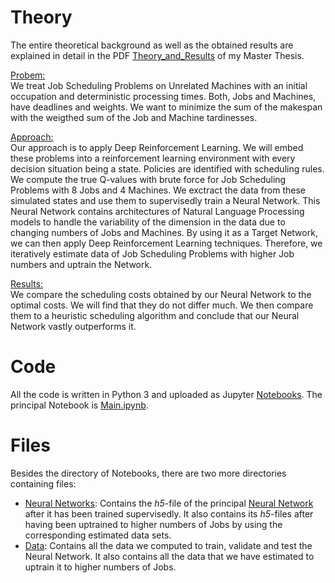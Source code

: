 # Theory

The entire theoretical background as well as the obtained results are explained in detail in the PDF [Theory_and_Results](https://github.com/Dieguinho1612/Job-Scheduling-Deep-Reinforcement-Learning/blob/main/Theory_and_Results.pdf) of my Master Thesis.

<ins>Probem:</ins><br>
We treat Job Scheduling Problems on Unrelated Machines with an initial occupation and deterministic processing times. Both, Jobs and Machines, have deadlines and weights. We want to minimize the sum of the makespan with the weigthed sum of the Job and Machine tardinesses.<br>

<ins>Approach:</ins><br>
Our approach is to apply Deep Reinforcement Learning. We will embed these problems into a reinforcement learning environment with every decision situation being a state. Policies are identified with scheduling rules. We compute the true Q-values with brute force for Job Scheduling Problems with 8 Jobs and 4 Machines. We exctract the data from these simulated states and use them to supervisedly train a Neural Network. This Neural Network contains architectures of Natural Language Processing models to handle the variability of the dimension in the data due to changing numbers of Jobs and Machines. By using it as a Target Network, we can then apply Deep Reinforcement Learning techniques. Therefore, we iteratively estimate data of Job Scheduling Problems with higher Job numbers and uptrain the Network.<br>

<ins>Results:</ins><br>
We compare the scheduling costs obtained by our Neural Network to the optimal costs. We will find that they do not differ much. We then compare them to a heuristic scheduling algorithm and conclude that our Neural Network vastly outperforms it.<br>

# Code

All the code is written in Python 3 and uploaded as Jupyter [Notebooks](https://github.com/Dieguinho1612/Job-Scheduling-Deep-Reinforcement-Learning/tree/main/Notebooks). The principal Notebook is [Main.ipynb](https://github.com/Dieguinho1612/Job-Scheduling-Deep-Reinforcement-Learning/blob/main/Notebooks/Action_Pointer.ipynb).

# Files

Besides the directory of Notebooks, there are two more directories containing files:

- [Neural Networks](https://github.com/Dieguinho1612/Job-Scheduling-Deep-Reinforcement-Learning/tree/main/Neural_Networks): Contains the <i>h5</i>-file of the principal [Neural Network](https://github.com/Dieguinho1612/Job-Scheduling-Deep-Reinforcement-Learning/blob/main/Neural_Networks/Neural_Network.h5) after it has been trained supervisedly. It also contains its <i>h5</i>-files after having been uptrained to higher numbers of Jobs by using the corresponding estimated data sets.
- [Data](https://github.com/Dieguinho1612/Job-Scheduling-Deep-Reinforcement-Learning/tree/main/Data): Contains all the data we computed to train, validate and test the Neural Network. It also contains all the data that we have estimated to uptrain it to higher numbers of Jobs.

